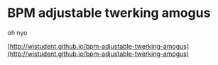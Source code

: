 # BPM adjustable twerking amogus

oh nyo

[http://wistudent.github.io/bpm-adjustable-twerking-amogus](http://wistudent.github.io/bpm-adjustable-twerking-amogus)

